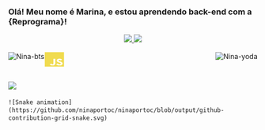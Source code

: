 ### Olá! Meu nome é Marina, e estou aprendendo back-end com a {Reprograma}! 

<div align="center">
  <a href="https://github.com/ninaportoc">
  <img height="180em" src="https://github-readme-stats.vercel.app/api?username=ninaportoc&show_icons=true&theme=vue&include_all_commits=true&count_private=true"/>
  <img height="180em" src="https://github-readme-stats.vercel.app/api/top-langs/?username=ninaportoc&layout=compact&langs_count=7&theme=vue"/>
</div>

<div style="display: inline_block"><br>
 <img align="center" alt="Nina-Js" height="30" width="40" src="https://raw.githubusercontent.com/devicons/devicon/master/icons/javascript/javascript-plain.svg">
 <img align="right" alt="Nina-yoda" src="https://tenor.com/bvIfZ.gif">
 <img align="left" alt="Nina-bts" src="https://data.whicdn.com/images/317485033/original.gif"
</div> 
  
   ##
  
<div>  
  <a href = "mailto:marinaporto334@gmail.com"><img src="https://img.shields.io/badge/-Gmail-%23333?style=for-the-badge&logo=gmail&logoColor=white" target="_blank"></a>
  <a href = "https://www.linkedin.com/in/marina-porto-carvalho-b50808176/"><img scr="https://img.shields.io/badge/linkedin-%230077B5.svg?style=for-the-    badge&logo=linkedin&logoColor=white" target="_blank"></a>
    
    ![Snake animation](https://github.com/ninaportoc/ninaportoc/blob/output/github-contribution-grid-snake.svg)
 
</div>
